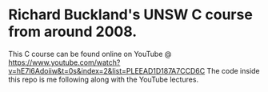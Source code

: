 # Richard Buckland's UNSW C course from around 2008.

This C course can be found online on YouTube @ https://www.youtube.com/watch?v=hE7l6Adoiiw&t=0s&index=2&list=PLEEAD1D187A7CCD6C
The code inside this repo is me following along with the YouTube lectures.
